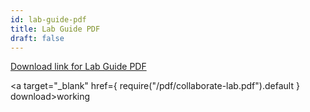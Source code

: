 ```yaml
---
id: lab-guide-pdf
title: Lab Guide PDF
draft: false
---
```

[Download link for Lab Guide PDF](/pdf/collaborate-lab.pdf)


<a target="_blank" href={ require("/pdf/collaborate-lab.pdf").default } download>working</a>
